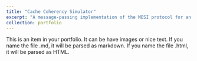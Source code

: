 ```yaml
---
title: "Cache Coherency Simulator"
excerpt: "A message-passing implementation of the MESI protocol for an arbitrary interconnect network.<br/><img src='/images/cache_sim.png' width='500'>"
collection: portfolio
---
```


This is an item in your portfolio. It can be have images or nice text. If you name the file .md, it will be parsed as markdown. If you name the file .html, it will be parsed as HTML. 
